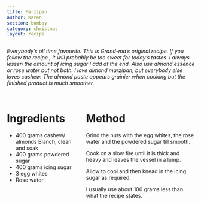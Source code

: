 ```yaml
---
title: Marzipan
author: Karen
section: bombay
category: christmas
layout: recipe
---
```

_Everybody’s all time favourite. This is Grand-ma’s original recipe. If you follow the recipe , it will probably be too sweet for today’s tastes.  I always lessen the amount of icing sugar I add at the end. Also use almond essence or rose water but not both. I love almond marzipan, but everybody else loves cashew. The almond paste appears grainier when cooking but the finished product is much smoother._

<br>
<div class='columns'> <div class='column is-one-third p-3' markdown='1'>

# Ingredients

* 400 grams cashew/ almonds Blanch, clean and soak
* 400 grams powdered sugar
* 400 grams icing sugar
* 3 egg whites
* Rose water


</div> <div class='column is-two-thirds p-3' markdown='1'>

# Method

Grind the nuts with the egg whites, the rose water and the powdered sugar till smooth.

Cook on a slow fire until it is thick and heavy and leaves the vessel in a lump.

Allow to cool and then knead in the icing sugar as required.
 
I usually use about 100 grams less than what the recipe states.




</div> </div>